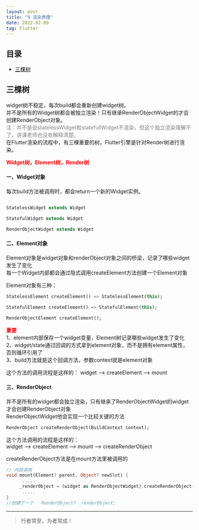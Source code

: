 ```yaml
---
layout: post
title: "9 渲染原理"
date: 2022-02-09
tag: Flutter
---
```



## 目录
- [三棵树](#content1) 




<!-- ************************************************ -->
## <a id="content1">三棵树</a>

widget树不稳定，每次build都会重新创建widget树。    
并不是所有的Widget树都会被独立渲染！只有继承RenderObjectWidget的才会创建RenderObject对象。     
<span style="color:grey;font-size:14;">注：并不是说statelessWidget和statefullWidget不渲染，但这个独立渲染理解不了，讲课老师也没有解释清楚。</span>     
在Flutter渲染的流程中，有三棵重要的树，Flutter引擎是针对Render树进行渲染。 

<span style="color:red;font-weight:bold;">Widget树，Element树，Render树</span>   

#### **一、Widget对象**

每次build方法被调用时，都会return一个新的Widget实例。   

```dart

StatelessWidget extends Widget

StatefulWidget extends Widget

RenderObjectWidget extends Widget
```


#### **二、Element对象**

Element对象是widget对象和renderObject对象之间的桥梁，记录了哪些widget发生了变化     
每一个Widget内部都会通过隐式调用createElement方法创建一个Element对象     

Element对象有三种：    

```dart
StatelessElement createElement() => StatelessElement(this);

StatefulElement createElement() => StatefulElement(this);

RenderObjectElement createElement();
```

<span style="color:red;font-weight:bold;">重要</span>     
1、element内部保存一个widget变量，Element树记录哪些widget发生了变化    
2、widget/state通过回调的方式拿到element对象，而不是拥有element属性，否则循环引用了  
3、build方法就是这个回调方法，参数context就是element对象           

这个方法的调用流程是这样的：
widget ——> createElement ——> mount  

#### **三、RenderObject**    


并不是所有的widget都会独立渲染，只有继承了RenderObjectWidget的widget才会创建RenderObject对象      
RenderObjectWidget他会实现一个比较关键的方法      
```dart
RenderObject createRenderObject(BuildContext context);
```

这个方法调用的流程是这样的：    
widget ——> createElement ——> mount ——> createRenderObject    


createRenderObject方法是在mount方法里被调用的    
```dart
// 内部调用
void mount(Element? parent, Object? newSlot) {
      .....
     _renderObject = (widget as RenderObjectWidget).createRenderObject(this);
      .....
}
//创建了一个   RenderObject? _renderObject;
```




----------
>  行者常至，为者常成！


